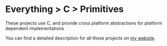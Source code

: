 # Everything > C > Primitives

These projects use C, and provide cross platform abstractions for platform dependent implementations

You can find a detailed description for all these projects on [my website](https://g10.app/status/).
